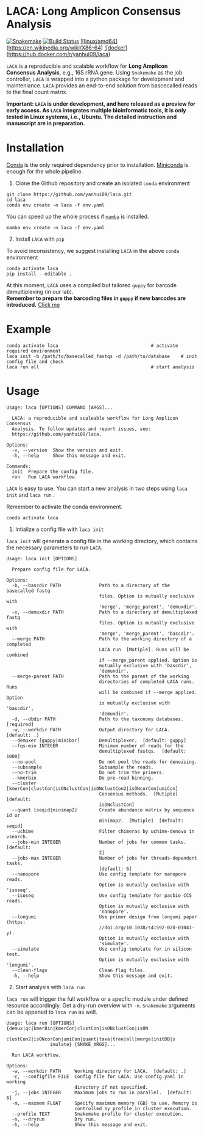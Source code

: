 # LACA: Long Amplicon Consensus Analysis

[![Snakemake](https://img.shields.io/badge/snakemake-=7.22.0-brightgreen.svg)](https://snakemake.bitbucket.io)
[![Build Status](https://github.com/yanhui09/laca/actions/workflows/main.yml/badge.svg?branch=master)](https://github.com/yanhui09/laca/actions?query=branch%3Amaster+workflow%3ACI)
[![linux/amd64]](https://img.shields.io/badge/linux-amd64-blue.svg)(https://en.wikipedia.org/wiki/X86-64)
[![docker]](https://img.shields.io/badge/docker-blue.svg)(https://hub.docker.com/r/yanhui09/laca)

`LACA` is a reproducible and scalable workflow for **Long Amplicon Consensus Analysis**, e.g., 16S rRNA gene.
Using `Snakemake` as the job controller, `LACA` is wrapped into a python package for development and mainteniance.
`LACA` provides an end-to-end solution from bascecalled reads to the final count matrix.

**Important: `LACA` is under development, and here released as a preview for early access. 
As `LACA` integrates multiple bioinformatic tools, it is only tested in Linux systems, i.e., Ubuntu.
The detailed instruction and manuscript are in preparation.**

# Installation
[Conda](https://docs.conda.io/projects/conda/en/latest/user-guide/install/index.html) is the only required dependency prior to installation.
[Miniconda](https://docs.conda.io/en/latest/miniconda.html) is enough for the whole pipeline. 

1. Clone the Github repository and create an isolated `conda` environment
```
git clone https://github.com/yanhui09/laca.git
cd laca
conda env create -n laca -f env.yaml 
```
You can speed up the whole process if [`mamba`](https://github.com/mamba-org/mamba) is installed.
```
mamba env create -n laca -f env.yaml 
```
2. Install `LACA` with `pip`
      
To avoid inconsistency, we suggest installing `LACA` in the above `conda` environment
```
conda activate laca
pip install --editable .
```

At this moment, `LACA` uses a compiled but tailored `guppy` for barcode demultiplexing (in our lab).<br>
**Remember to prepare the barcoding files in `guppy` if new barcodes are introduced.** [Click me](laca/workflow/resources/README.md)

# Example
```
conda activate laca                                  # activate required environment 
laca init -b /path/to/basecalled_fastqs -d /path/to/database    # init config file and check
laca run all                                         # start analysis
```

# Usage

```
Usage: laca [OPTIONS] COMMAND [ARGS]...

  LACA: a reproducible and scaleable workflow for Long Amplicon Consensus
  Analysis. To follow updates and report issues, see:
  https://github.com/yanhui09/laca.

Options:
  -v, --version  Show the version and exit.
  -h, --help     Show this message and exit.

Commands:
  init  Prepare the config file.
  run   Run LACA workflow.
```

`LACA` is easy to use. You can start a new analysis in two steps using `laca init` and `laca run` . 

Remember to activate the conda environment.
```
conda activate laca
```

1. Intialize a config file with `laca init`

`laca init` will generate a config file in the working directory, which contains the necessary parameters to run `LACA`.

```
Usage: laca init [OPTIONS]

  Prepare config file for LACA.

Options:
  -b, --bascdir PATH              Path to a directory of the basecalled fastq
                                  files. Option is mutually exclusive with
                                  'merge', 'merge_parent', 'demuxdir'.
  -x, --demuxdir PATH             Path to a directory of demultiplexed fastq
                                  files. Option is mutually exclusive with
                                  'merge', 'merge_parent', 'bascdir'.
  --merge PATH                    Path to the working directory of a completed
                                  LACA run  [Mutiple]. Runs will be combined
                                  if --merge_parent applied. Option is
                                  mutually exclusive with 'bascdir',
                                  'demuxdir'.
  --merge-parent PATH             Path to the parent of the working
                                  directories of completed LACA runs. Runs
                                  will be combined if --merge applied. Option
                                  is mutually exclusive with 'bascdir',
                                  'demuxdir'.
  -d, --dbdir PATH                Path to the taxonomy databases.  [required]
  -w, --workdir PATH              Output directory for LACA.  [default: .]
  --demuxer [guppy|minibar]       Demultiplexer.  [default: guppy]
  --fqs-min INTEGER               Minimum number of reads for the
                                  demultiplexed fastqs.  [default: 1000]
  --no-pool                       Do not pool the reads for denoising.
  --subsample                     Subsample the reads.
  --no-trim                       Do not trim the primers.
  --kmerbin                       Do pre-read binning.
  --cluster [kmerCon|clustCon|isONclustCon|isONclustCon2|isONcorCon|umiCon]
                                  Consensus methods.  [Mutiple]  [default:
                                  isONclustCon]
  --quant [seqid|minimap2]        Create abundance matrix by sequence id or
                                  minimap2.  [Mutiple]  [default: seqid]
  --uchime                        Filter chimeras by uchime-denovo in vsearch.
  --jobs-min INTEGER              Number of jobs for common tasks.  [default:
                                  2]
  --jobs-max INTEGER              Number of jobs for threads-dependent tasks.
                                  [default: 6]
  --nanopore                      Use config template for nanopore reads.
                                  Option is mutually exclusive with 'isoseq'.
  --isoseq                        Use config template for pacbio CCS reads.
                                  Option is mutually exclusive with
                                  'nanopore'.
  --longumi                       Use primer design from longumi paper (https:
                                  //doi.org/10.1038/s41592-020-01041-y).
                                  Option is mutually exclusive with
                                  'simulate'.
  --simulate                      Use config template for in silicon test.
                                  Option is mutually exclusive with 'longumi'.
  --clean-flags                   Clean flag files.
  -h, --help                      Show this message and exit.
```

2. Start analysis with `laca run`

`laca run` will trigger the full workflow or a specfic module under defined resource accordingly.
Get a dry-run overview with `-n`. `Snakemake` arguments can be appened to `laca run` as well.

```
Usage: laca run [OPTIONS] {demux|qc|kmerBin|kmerCon|clustCon|isONclustCon|isON
                clustCon2|isONcorCon|umiCon|quant|taxa|tree|all|merge|initDB|s
                imulate} [SNAKE_ARGS]...

  Run LACA workflow.

Options:
  -w, --workdir PATH     Working directory for LACA.  [default: .]
  -c, --configfile FILE  Config file for LACA. Use config.yaml in working
                         directory if not specified.
  -j, --jobs INTEGER     Maximum jobs to run in parallel.  [default: 6]
  -m, --maxmem FLOAT     Specify maximum memory (GB) to use. Memory is
                         controlled by profile in cluster execution.
  --profile TEXT         Snakemake profile for cluster execution.
  -n, --dryrun           Dry run.
  -h, --help             Show this message and exit.
```